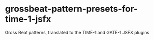 # grossbeat-pattern-presets-for-time-1-jsfx
Gross Beat patterns, translated to the TIME-1 and GATE-1 JSFX plugins

